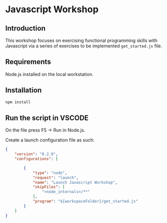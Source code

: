 # Javascript Workshop

## Introduction

This workshop focuses on exercising functional programming skills with Javascript via a series of exercises to be implemented `get_started.js` file.

## Requirements

Node.js installed on the local workstation.

## Installation

```sh
npm install
```

## Run the script in VSCODE

On the file press F5 -> Run in Node.js.

Create a launch configuration file as such:

```json
{
    "version": "0.2.0",
    "configurations": [

        {
            "type": "node",
            "request": "launch",
            "name": "Launch Javascript Workshop",
            "skipFiles": [
                "<node_internals>/**"
            ],
            "program": "${workspaceFolder}/get_started.js"
        }
    ]
}
```
